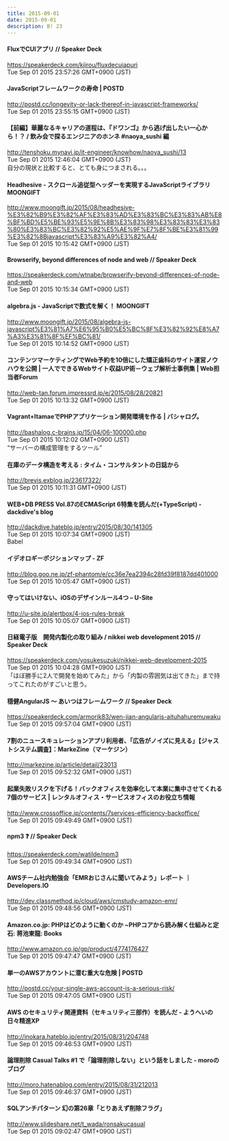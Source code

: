 ```yaml
---
title: 2015-09-01
date: 2015-09-01
description: B! 23
---
```


#### FluxでCUIアプリ // Speaker Deck
https://speakerdeck.com/kjirou/fluxdecuiapuri<br>
Tue Sep 01 2015 23:57:26 GMT+0900 (JST)<br>


#### JavaScriptフレームワークの寿命 | POSTD
http://postd.cc/longevity-or-lack-thereof-in-javascript-frameworks/<br>
Tue Sep 01 2015 23:55:15 GMT+0900 (JST)<br>


#### 【前編】華麗なるキャリアの道程は、『ドワンゴ』から逃げ出したい一心から！？ / 飲み会で探るエンジニアのホンネ #naoya_sushi 編
http://tenshoku.mynavi.jp/it-engineer/knowhow/naoya_sushi/13<br>
Tue Sep 01 2015 12:46:04 GMT+0900 (JST)<br>
自分の現状と比較すると、とても身につまされる。。。


#### Headhesive - スクロール追従型ヘッダーを実現するJavaScriptライブラリ MOONGIFT
http://www.moongift.jp/2015/08/headhesive-%E3%82%B9%E3%82%AF%E3%83%AD%E3%83%BC%E3%83%AB%E8%BF%BD%E5%BE%93%E5%9E%8B%E3%83%98%E3%83%83%E3%83%80%E3%83%BC%E3%82%92%E5%AE%9F%E7%8F%BE%E3%81%99%E3%82%8Bjavascript%E3%83%A9%E3%82%A4/<br>
Tue Sep 01 2015 10:15:42 GMT+0900 (JST)<br>


#### Browserify, beyond differences of node and web // Speaker Deck
https://speakerdeck.com/wtnabe/browserify-beyond-differences-of-node-and-web<br>
Tue Sep 01 2015 10:15:34 GMT+0900 (JST)<br>


#### algebra.js - JavaScriptで数式を解く！ MOONGIFT
http://www.moongift.jp/2015/08/algebra-js-javascript%E3%81%A7%E6%95%B0%E5%BC%8F%E3%82%92%E8%A7%A3%E3%81%8F%EF%BC%81/<br>
Tue Sep 01 2015 10:14:52 GMT+0900 (JST)<br>


#### コンテンツマーケティングでWeb予約を10倍にした矯正歯科のサイト運営ノウハウを公開 | 一人でできるWebサイト収益UP術－ウェブ解析士事例集 | Web担当者Forum
http://web-tan.forum.impressrd.jp/e/2015/08/28/20821<br>
Tue Sep 01 2015 10:13:32 GMT+0900 (JST)<br>


#### Vagrant+ItamaeでPHPアプリケーション開発環境を作る | バシャログ。
http://bashalog.c-brains.jp/15/04/06-100000.php<br>
Tue Sep 01 2015 10:12:02 GMT+0900 (JST)<br>
“サーバーの構成管理をするツール”


#### 在庫のデータ構造を考える : タイム・コンサルタントの日誌から
http://brevis.exblog.jp/23617322/<br>
Tue Sep 01 2015 10:11:31 GMT+0900 (JST)<br>


#### WEB+DB PRESS Vol.87のECMAScript 6特集を読んだ(+TypeScript) - dackdive's blog
http://dackdive.hateblo.jp/entry/2015/08/30/141305<br>
Tue Sep 01 2015 10:07:34 GMT+0900 (JST)<br>
Babel


#### イデオロギーポジションマップ - ZF
http://blog.goo.ne.jp/zf-phantom/e/cc36e7ea2394c28fd39f8187dd401000<br>
Tue Sep 01 2015 10:05:47 GMT+0900 (JST)<br>


#### 守ってはいけない、iOSのデザインルール4つ – U-Site
http://u-site.jp/alertbox/4-ios-rules-break<br>
Tue Sep 01 2015 10:05:07 GMT+0900 (JST)<br>


#### 日経電子版　開発内製化の取り組み / nikkei web development 2015 // Speaker Deck
https://speakerdeck.com/yosukesuzuki/nikkei-web-development-2015<br>
Tue Sep 01 2015 10:04:28 GMT+0900 (JST)<br>
「ほぼ勝手に2人で開発を始めてみた」から「内製の雰囲気は出てきた」まで持ってこれたのがすごいと思う。


#### 穏健AngularJS 〜 あいつはフレームワーク // Speaker Deck
https://speakerdeck.com/armorik83/wen-jian-angularjs-aituhahuremuwaku<br>
Tue Sep 01 2015 09:57:04 GMT+0900 (JST)<br>


#### 7割のニュースキュレーションアプリ利用者、「広告がノイズに見える」【ジャストシステム調査】：MarkeZine（マーケジン）
http://markezine.jp/article/detail/23013<br>
Tue Sep 01 2015 09:52:32 GMT+0900 (JST)<br>


#### 起業失敗リスクを下げる！バックオフィスを効率化して本業に集中させてくれる7個のサービス | レンタルオフィス・サービスオフィスのお役立ち情報
http://www.crossoffice.jp/contents/7services-efficiency-backoffice/<br>
Tue Sep 01 2015 09:49:49 GMT+0900 (JST)<br>


#### npm3 ❓ // Speaker Deck
https://speakerdeck.com/watilde/npm3<br>
Tue Sep 01 2015 09:49:34 GMT+0900 (JST)<br>


#### AWSチーム社内勉強会「EMRおじさんに聞いてみよう」レポート ｜ Developers.IO
http://dev.classmethod.jp/cloud/aws/cmstudy-amazon-emr/<br>
Tue Sep 01 2015 09:48:56 GMT+0900 (JST)<br>


#### Amazon.co.jp: PHPはどのように動くのか ~PHPコアから読み解く仕組みと定石: 蒋池東龍: Books
http://www.amazon.co.jp/gp/product/4774176427<br>
Tue Sep 01 2015 09:47:47 GMT+0900 (JST)<br>


#### 単一のAWSアカウントに潜む重大な危険 | POSTD
http://postd.cc/your-single-aws-account-is-a-serious-risk/<br>
Tue Sep 01 2015 09:47:05 GMT+0900 (JST)<br>


#### AWS のセキュリティ関連資料（セキュリティ三部作）を読んだ - ようへいの日々精進XP
http://inokara.hateblo.jp/entry/2015/08/31/204748<br>
Tue Sep 01 2015 09:46:53 GMT+0900 (JST)<br>


#### 論理削除 Casual Talks #1 で「論理削除しない」という話をしました - moroのブログ
http://moro.hatenablog.com/entry/2015/08/31/212013<br>
Tue Sep 01 2015 09:46:37 GMT+0900 (JST)<br>


#### SQLアンチパターン 幻の第26章「とりあえず削除フラグ」
http://www.slideshare.net/t_wada/ronsakucasual<br>
Tue Sep 01 2015 09:02:47 GMT+0900 (JST)<br>


